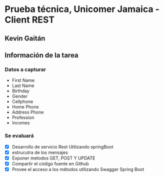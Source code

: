 # Prueba técnica, Unicomer Jamaica - Client REST

## Kevin Gaitán

## Información de la tarea

### Datos a capturar

* First Name
* Last Name
* Birthday
* Gender
* Cellphone
* Home Phone
* Address Phone
* Profession
* Incomes

### Se evaluará

- [X] Desarrollo de servicio Rest Utilizando springBoot
- [X] estrucutra de los mensajes
- [X] Exponer metodos GET, POST Y UPDATE
- [X] Compartir el código fuente en Github
- [X] Provee el acceso a los métodos utilizando Swagger Spring Boot